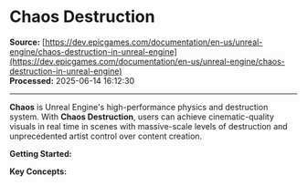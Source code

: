 # Chaos Destruction

**Source:** [https://dev.epicgames.com/documentation/en-us/unreal-engine/chaos-destruction-in-unreal-engine](https://dev.epicgames.com/documentation/en-us/unreal-engine/chaos-destruction-in-unreal-engine)  
**Processed:** 2025-06-14 16:12:30

---

**Chaos** is Unreal Engine's high-performance physics and destruction system. With **Chaos Destruction**, users can achieve cinematic-quality visuals in real time in scenes with massive-scale levels of destruction and unprecedented artist control over content creation.

**Getting Started:**

**Key Concepts:**